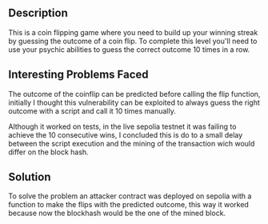 ## Description

This is a coin flipping game where you need to build up your winning streak by guessing the outcome of a coin flip. To complete this level you'll need to use your psychic abilities to guess the correct outcome 10 times in a row.

## Interesting Problems Faced

The outcome of the coinflip can be predicted before calling the flip function, initially I thought this vulnerability can be exploited to always guess the right outcome with a script and call it 10 times manually.

Although it worked on tests, in the live sepolia testnet it was failing to achieve the 10 consecutive wins, I concluded this is do to a small delay between the script execution and the mining of the transaction wich would differ on the block hash.

## Solution

To solve the problem an attacker contract was deployed on sepolia with a function to make the flips with the predicted outcome, this way it worked because now the blockhash would be the one of the mined block.




